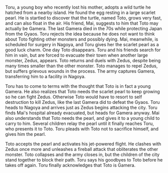 Toru, a young boy who recently lost his mother, adopts a wild turtle he hatched from a nearby island. He found the egg resting in a large scarlet pearl. He is startled to discover that the turtle, named Toto, grows very fast, and can also float in the air. His friend, Mai, suggests to him that Toto may actually be Gamera. The last Gamera died in the 70s while protecting Japan from the Gyaos. Toru rejects the idea because he does not want to think about Toto fighting other monsters and possibly dying. Mai, meanwhile, is scheduled for surgery in Nagoya, and Toru gives her the scarlet pearl as a good luck charm. One day Toto disappears. Toru and his friends search for him in vain, but are forced to evacuate their town when another large monster, Zedus, appears. Toto returns and duels with Zedus, despite being many times smaller than the other monster. Toto manages to repel Zedus, but suffers grievous wounds in the process. The army captures Gamera, transferring him to a facility in Nagoya.

Toru has to come to terms with the thought that Toto is in fact a young Gamera. He also realizes that Toto needs the scarlet pearl to keep growing so he can fight Zedus. Otherwise Toto would have to resort to self destruction to kill Zedus, like the last Gamera did to defeat the Gyaos. Toru heads to Nagoya and arrives just as Zedus begins attacking the city. Toru finds Mai's hospital already evacuated, but heads for Gamera anyway. Mai also understands that Toto needs the pearl, and gives it to a young child to carry to him. Several children relay the pearl until it finally reaches Toru, who presents it to Toto. Toru pleads with Toto not to sacrifice himself, and gives him the pearl.

Toto accepts the pearl and activates his jet-powered flight. He clashes with Zedus once more and unleashes a fireball attack that obliterates the other monster. Toto collapses and the army closes in, but the children of the city stand together to block their path. Toru says his goodbyes to Toto before he takes off again. Toru finally acknowledges that Toto is Gamera.